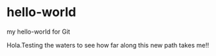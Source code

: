 # hello-world
my hello-world for Git

Hola.Testing the waters to see how far along this new path takes me!!
